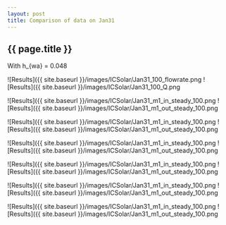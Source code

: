 ```yaml
---
layout: post
title: Comparison of data on Jan31
---
```

{{ page.title }}
-----------------
With h_{wa} = 0.048

![Results]({{ site.baseurl }}/images/ICSolar/Jan31_100_flowrate.png ![Results]({{ site.baseurl }}/images/ICSolar/Jan31_100_Q.png

![Results]({{ site.baseurl }}/images/ICSolar/Jan31_m1_in_steady_100.png ![Results]({{ site.baseurl }}/images/ICSolar/Jan31_m1_out_steady_100.png

![Results]({{ site.baseurl }}/images/ICSolar/Jan31_m1_in_steady_100.png ![Results]({{ site.baseurl }}/images/ICSolar/Jan31_m1_out_steady_100.png

![Results]({{ site.baseurl }}/images/ICSolar/Jan31_m1_in_steady_100.png ![Results]({{ site.baseurl }}/images/ICSolar/Jan31_m1_out_steady_100.png

![Results]({{ site.baseurl }}/images/ICSolar/Jan31_m1_in_steady_100.png ![Results]({{ site.baseurl }}/images/ICSolar/Jan31_m1_out_steady_100.png

![Results]({{ site.baseurl }}/images/ICSolar/Jan31_m1_in_steady_100.png ![Results]({{ site.baseurl }}/images/ICSolar/Jan31_m1_out_steady_100.png

![Results]({{ site.baseurl }}/images/ICSolar/Jan31_m1_in_steady_100.png ![Results]({{ site.baseurl }}/images/ICSolar/Jan31_m1_out_steady_100.png


